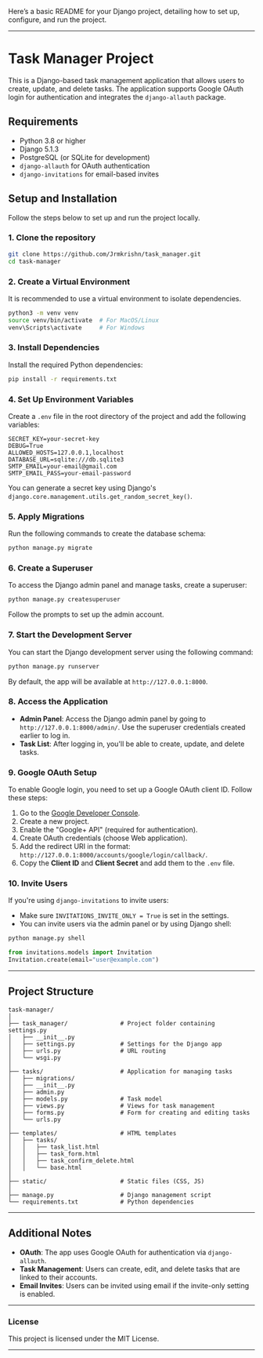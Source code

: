 Here’s a basic README for your Django project, detailing how to set up, configure, and run the project.

---

# Task Manager Project

This is a Django-based task management application that allows users to create, update, and delete tasks. The application supports Google OAuth login for authentication and integrates the `django-allauth` package.

## Requirements

- Python 3.8 or higher
- Django 5.1.3
- PostgreSQL (or SQLite for development)
- `django-allauth` for OAuth authentication
- `django-invitations` for email-based invites

## Setup and Installation

Follow the steps below to set up and run the project locally.

### 1. Clone the repository

```bash
git clone https://github.com/Jrmkrishn/task_manager.git
cd task-manager
```

### 2. Create a Virtual Environment

It is recommended to use a virtual environment to isolate dependencies.

```bash
python3 -m venv venv
source venv/bin/activate  # For MacOS/Linux
venv\Scripts\activate     # For Windows
```

### 3. Install Dependencies

Install the required Python dependencies:

```bash
pip install -r requirements.txt
```

### 4. Set Up Environment Variables

Create a `.env` file in the root directory of the project and add the following variables:

```
SECRET_KEY=your-secret-key
DEBUG=True
ALLOWED_HOSTS=127.0.0.1,localhost
DATABASE_URL=sqlite:///db.sqlite3 
SMTP_EMAIL=your-email@gmail.com
SMTP_EMAIL_PASS=your-email-password
```

You can generate a secret key using Django's `django.core.management.utils.get_random_secret_key()`.

### 5. Apply Migrations

Run the following commands to create the database schema:

```bash
python manage.py migrate
```

### 6. Create a Superuser

To access the Django admin panel and manage tasks, create a superuser:

```bash
python manage.py createsuperuser
```

Follow the prompts to set up the admin account.

### 7. Start the Development Server

You can start the Django development server using the following command:

```bash
python manage.py runserver
```

By default, the app will be available at `http://127.0.0.1:8000`.

### 8. Access the Application

- **Admin Panel**: Access the Django admin panel by going to `http://127.0.0.1:8000/admin/`. Use the superuser credentials created earlier to log in.
- **Task List**: After logging in, you'll be able to create, update, and delete tasks.

### 9. Google OAuth Setup

To enable Google login, you need to set up a Google OAuth client ID. Follow these steps:

1. Go to the [Google Developer Console](https://console.developers.google.com/).
2. Create a new project.
3. Enable the "Google+ API" (required for authentication).
4. Create OAuth credentials (choose Web application).
5. Add the redirect URI in the format: `http://127.0.0.1:8000/accounts/google/login/callback/`.
6. Copy the **Client ID** and **Client Secret** and add them to the `.env` file.

### 10. Invite Users 

If you're using `django-invitations` to invite users:

- Make sure `INVITATIONS_INVITE_ONLY = True` is set in the settings.
- You can invite users via the admin panel or by using Django shell:

```bash
python manage.py shell
```

```python
from invitations.models import Invitation
Invitation.create(email="user@example.com")
```

---

## Project Structure

```
task-manager/
│
├── task_manager/               # Project folder containing settings.py
│   ├── __init__.py
│   ├── settings.py             # Settings for the Django app
│   ├── urls.py                 # URL routing
│   └── wsgi.py
│
├── tasks/                      # Application for managing tasks
│   ├── migrations/
│   ├── __init__.py
│   ├── admin.py
│   ├── models.py               # Task model
│   ├── views.py                # Views for task management
│   ├── forms.py                # Form for creating and editing tasks
│   └── urls.py
│
├── templates/                  # HTML templates
│   ├── tasks/
│   │   ├── task_list.html
│   │   ├── task_form.html
│   │   ├── task_confirm_delete.html
│   │   └── base.html
│
├── static/                     # Static files (CSS, JS)
│
├── manage.py                   # Django management script
└── requirements.txt            # Python dependencies
```

---

## Additional Notes

- **OAuth**: The app uses Google OAuth for authentication via `django-allauth`.
- **Task Management**: Users can create, edit, and delete tasks that are linked to their accounts.
- **Email Invites**: Users can be invited using email if the invite-only setting is enabled.

---

### License

This project is licensed under the MIT License.

---
